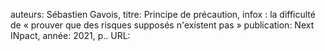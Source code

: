 auteurs: Sébastien Gavois, 
titre: Principe de précaution, infox : la difficulté de « prouver que des risques supposés n'existent pas »
publication: Next INpact, 
année: 2021, 
p.. 
URL: 

